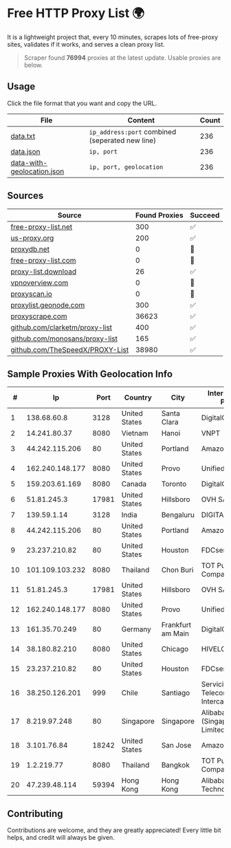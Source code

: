 
# Free HTTP Proxy List 🌍

It is a lightweight project that, every 10 minutes, scrapes lots of free-proxy sites, validates if it works, and serves a clean proxy list.


> Scraper found **76994** proxies at the latest update. Usable proxies are below.

## Usage

Click the file format that you want and copy the URL.


|File|Content|Count|
|----|-------|-----|
|[data.txt](https://raw.githubusercontent.com/themiralay/Proxy-List-World/master/data.txt)|`ip_address:port` combined (seperated new line)|236|
|[data.json](https://raw.githubusercontent.com/themiralay/Proxy-List-World/master/data.json)|`ip, port`|236|
|[data-with-geolocation.json](https://raw.githubusercontent.com/themiralay/Proxy-List-World/master/data-with-geolocation.json)|`ip, port, geolocation`|236|

## Sources

|Source|Found Proxies|Succeed|
|------|-------------|-------|
|[free-proxy-list.net](https://free-proxy-list.net)|300|✅|
|[us-proxy.org](https://www.us-proxy.org)|200|✅|
|[proxydb.net](http://proxydb.net)|0|🚫|
|[free-proxy-list.com](https://free-proxy-list.com/?page=&port=&type%5B%5D=http&type%5B%5D=https&up_time=0&search=Search)|0|🚫|
|[proxy-list.download](https://www.proxy-list.download/HTTP)|26|✅|
|[vpnoverview.com](https://vpnoverview.com/privacy/anonymous-browsing/free-proxy-servers)|0|🚫|
|[proxyscan.io](https://www.proxyscan.io)|0|🚫|
|[proxylist.geonode.com](https://proxylist.geonode.com/api/proxy-list?limit=300&page=1&sort_by=lastChecked&sort_type=desc&protocols=http,https)|300|✅|
|[proxyscrape.com](https://api.proxyscrape.com/v2/?request=displayproxies&protocol=http&timeout=10000&country=all&ssl=all&anonymity=all)|36623|✅|
|[github.com/clarketm/proxy-list](https://raw.githubusercontent.com/clarketm/proxy-list/master/proxy-list-raw.txt)|400|✅|
|[github.com/monosans/proxy-list](https://raw.githubusercontent.com/monosans/proxy-list/main/proxies/http.txt)|165|✅|
|[github.com/TheSpeedX/PROXY-List](https://raw.githubusercontent.com/TheSpeedX/PROXY-List/master/http.txt)|38980|✅|


## Sample Proxies With Geolocation Info

|#|Ip|Port|Country|City|Internet Service Provider|
|-|--|----|-------|----|-------------------------|
|1|138.68.60.8|3128|United States|Santa Clara|DigitalOcean, LLC|
|2|14.241.80.37|8080|Vietnam|Hanoi|VNPT|
|3|44.242.115.206|80|United States|Portland|Amazon.com, Inc.|
|4|162.240.148.177|8080|United States|Provo|Unified Layer|
|5|159.203.61.169|8080|Canada|Toronto|DigitalOcean, LLC|
|6|51.81.245.3|17981|United States|Hillsboro|OVH SAS|
|7|139.59.1.14|3128|India|Bengaluru|DIGITALOCEAN|
|8|44.242.115.206|80|United States|Portland|Amazon.com, Inc.|
|9|23.237.210.82|80|United States|Houston|FDCservers.net|
|10|101.109.103.232|8080|Thailand|Chon Buri|TOT Public Company Limited|
|11|51.81.245.3|17981|United States|Hillsboro|OVH SAS|
|12|162.240.148.177|8080|United States|Provo|Unified Layer|
|13|161.35.70.249|80|Germany|Frankfurt am Main|DigitalOcean, LLC|
|14|38.180.82.210|8080|United States|Chicago|HIVELOCITY, Inc.|
|15|23.237.210.82|80|United States|Houston|FDCservers.net|
|16|38.250.126.201|999|Chile|Santiago|Servicios De Telecomunicaciones Intercable Ltda.|
|17|8.219.97.248|80|Singapore|Singapore|Alibaba Cloud (Singapore) Private Limited|
|18|3.101.76.84|18242|United States|San Jose|Amazon.com, Inc.|
|19|1.2.219.77|8080|Thailand|Bangkok|TOT Public Company Limited|
|20|47.239.48.114|59394|Hong Kong|Hong Kong|Alibaba (US) Technology Co., Ltd.|



## Contributing

Contributions are welcome, and they are greatly appreciated! Every
little bit helps, and credit will always be given.

